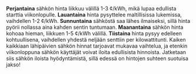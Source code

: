 **Perjantaina** sähkön hinta liikkuu välillä 1-3 ¢/kWh, mikä lupaa edullista starttia viikonlopulle. **Lauantaina** hinta pysyttelee maltillisissa lukemissa, vaihdellen 1-2 ¢/kWh. **Sunnuntaina** sähköstä saa lähes ilmaiseksi, sillä hinta pyörii nollassa aina kahden sentin tuntumaan. **Maanantaina** sähkön hinta kohoaa hieman, liikkuen 1-5 ¢/kWh välillä. **Tiistaina** hinta pysyy edelleen kohtuullisena, vaihdellen yhdestä neljään senttiin per kilowattitunti. Kaiken kaikkiaan lähipäivien sähkön hinnat tarjoavat mukavaa vaihtelua, ja etenkin viikonloppuna sähkön käyttäjät voivat iloita edullisista hinnoista. Jatketaan siis sähkön iloista hyödyntämistä, sillä edessä on hintojen suhteen suotuisa jakso!